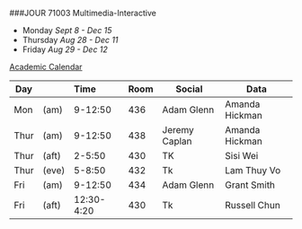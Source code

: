 
###JOUR 71003 Multimedia-Interactive

* Monday *Sept 8 - Dec 15*  
* Thursday *Aug 28 - Dec 11* 
* Friday *Aug 29 - Dec 12*

[Academic Calendar](http://cuny.edu/academics/calendars.html)


Day |     | Time    | Room| Social       | Data           
----|-----|:--------|-----|--------------|-------------
Mon |(am) | 9-12:50 | 436 | Adam Glenn   | Amanda Hickman  
Thur|(am) | 9-12:50 | 438 | Jeremy Caplan| Amanda Hickman
Thur|(aft)| 2-5:50  | 430 | TK           | Sisi Wei
Thur|(eve)| 5-8:50  | 432 | Tk           | Lam Thuy Vo  
Fri |(am) | 9-12:50 | 434 | Adam Glenn   | Grant Smith
Fri |(aft)| 12:30-4:20| 430 | Tk         | Russell Chun  





